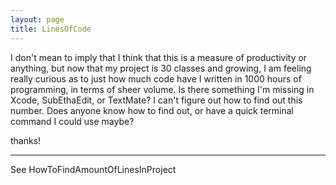 ```yaml
---
layout: page
title: LinesOfCode
---
```


I don't mean to imply that I think that this is a measure of productivity or anything, but now that my project is 30 classes and growing, I am feeling really curious as to just how much code have I written in 1000 hours of programming, in terms of sheer volume.  Is there something I'm missing in Xcode, SubEthaEdit, or TextMate?  I can't figure out how to find out this number.  Does anyone know how to find out, or have a quick terminal command I could use maybe?

thanks!

----

See HowToFindAmountOfLinesInProject

